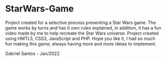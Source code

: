 # StarWars-Game

Project created for a selective process presenting a Star Wars game. The game works by turns and has it own rules explained, in addition, it has a fun video made by me to help recreate the Star Wars universe. Project created using HMTL5, CSS3, JavaScript and PHP. Hope you like it, I had so much fun making this game; always having more and more ideias to implement.

Gabriel Santos - Jan/2022
